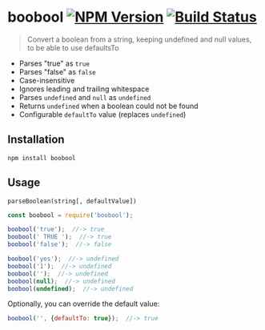 # boobool [![NPM Version][npm-image]][npm-url]  [![Build Status][travis-image]][travis-url] 

> Convert a boolean from a string, keeping undefined and null values, to be able to use defaultsTo

* Parses "true" as `true`
* Parses "false" as `false`
* Case-insensitive
* Ignores leading and trailing whitespace
* Parses `undefined` and `null` as `undefined`
* Returns `undefined` when a boolean could not be found
* Configurable `defaultTo` value (replaces `undefined`) 

## Installation

```shell
npm install boobool
```


## Usage

`parseBoolean(string[, defaultValue])`

```js
const boobool = require('boobool');

boobool('true');  //-> true
boobool(' TRUE ');  //-> true
boobool('false');  //-> false

boobool('yes');  //-> undefined
boobool('1');  //-> undefined
boobool('');  //-> undefined
boobool(null);  //-> undefined
boobool(undefined);  //-> undefined
```

Optionally, you can override the default value:
```js
boobool('', {defaultTo: true});  //-> true
```


[npm-image]: https://img.shields.io/npm/v/boobool.svg
[npm-url]: https://npmjs.com/package/boobool
[travis-image]: https://img.shields.io/travis/F4-Group/boobool.svg
[travis-url]: https://travis-ci.org/F4-Group/boobool
